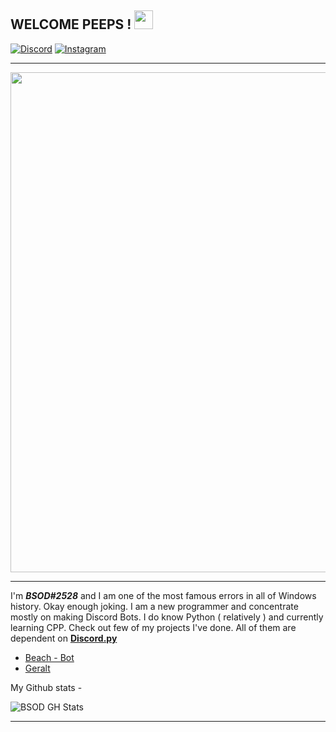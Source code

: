 ## WELCOME PEEPS ! <img src='https://cdn.discordapp.com/emojis/893714777661136916.gif?size=96' width='30px'>
[![Discord](https://img.shields.io/badge/Discord-7289DA?style=for-the-badge&logo=discord&logoColor=white)](https://discord.gg/JXEu2AcV5Y) 
[![Instagram](https://img.shields.io/badge/Instagram-E4405F?style=for-the-badge&logo=instagram&logoColor=white)](https://www.instagram.com/imav.20/)

--- --- 
<p align="center">
   <img src="https://i.pinimg.com/originals/1d/3b/62/1d3b62fcc322f4263739b34ed33cd566.gif" width="800px"/>
</p>

--- ---

I'm __***BSOD#2528***__ and I am one of the most famous errors in all of Windows history. Okay enough joking. I am a new programmer and concentrate mostly on making Discord Bots. I do know Python ( relatively ) and currently learning CPP. Check out few of my projects I've done. All of them are dependent on __**[Discord.py](https://github.com/Rapptz/discord.py)**__
- [Beach - Bot](https://github.com/BSOD2528/Beach-Bot)
- [Geralt](https://github.com/BSOD2528/Geralt)

My Github stats -

![BSOD GH Stats](https://github-readme-stats.vercel.app/api?username=BSOD2528&theme=discord_old_blurple&show_icons=true)
--- ---
